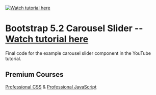 [![Watch tutorial here](https://img.youtube.com/vi/zVjAA6UxvtU/0.jpg)](https://youtu.be/zVjAA6UxvtU)

# Bootstrap 5.2 Carousel Slider -- [Watch tutorial here](https://youtu.be/zVjAA6UxvtU)

Final code for the example carousel slider component in the YouTube tutorial.

## Premium Courses
[Professional CSS](https://bytegrad.com/courses/professional-css) &
[Professional JavaScript](https://bytegrad.com/courses/professional-javascript)
